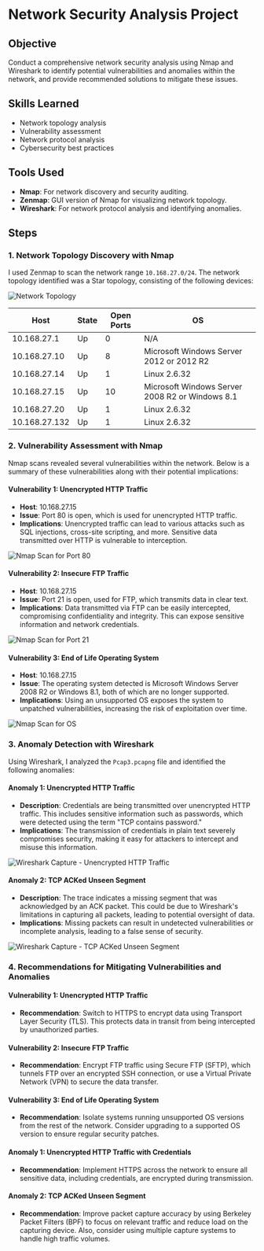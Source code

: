 # Network Security Analysis Project

## Objective
Conduct a comprehensive network security analysis using Nmap and Wireshark to identify potential vulnerabilities and anomalies within the network, and provide recommended solutions to mitigate these issues.

## Skills Learned
- Network topology analysis
- Vulnerability assessment
- Network protocol analysis
- Cybersecurity best practices

## Tools Used
- **Nmap**: For network discovery and security auditing.
- **Zenmap**: GUI version of Nmap for visualizing network topology.
- **Wireshark**: For network protocol analysis and identifying anomalies.

## Steps

### 1. Network Topology Discovery with Nmap
I used Zenmap to scan the network range `10.168.27.0/24`. The network topology identified was a Star topology, consisting of the following devices:

![Network Topology](https://github.com/user-attachments/assets/8ac99713-73e9-42ec-954d-b49fd660652b)


| Host          | State | Open Ports | OS                                            |
| ------------- | ----- | ---------- | --------------------------------------------- |
| 10.168.27.1   | Up    | 0          | N/A                                           |
| 10.168.27.10  | Up    | 8          | Microsoft Windows Server 2012 or 2012 R2      |
| 10.168.27.14  | Up    | 1          | Linux 2.6.32                                  |
| 10.168.27.15  | Up    | 10         | Microsoft Windows Server 2008 R2 or Windows 8.1 |
| 10.168.27.20  | Up    | 1          | Linux 2.6.32                                  |
| 10.168.27.132 | Up    | 1          | Linux 2.6.32                                  |

### 2. Vulnerability Assessment with Nmap
Nmap scans revealed several vulnerabilities within the network. Below is a summary of these vulnerabilities along with their potential implications:

#### Vulnerability 1: Unencrypted HTTP Traffic
- **Host**: 10.168.27.15
- **Issue**: Port 80 is open, which is used for unencrypted HTTP traffic.
- **Implications**: Unencrypted traffic can lead to various attacks such as SQL injections, cross-site scripting, and more. Sensitive data transmitted over HTTP is vulnerable to interception.

![Nmap Scan for Port 80](https://github.com/user-attachments/assets/49ee50a9-0524-43c1-86da-31b3caf741ff)


#### Vulnerability 2: Insecure FTP Traffic
- **Host**: 10.168.27.15
- **Issue**: Port 21 is open, used for FTP, which transmits data in clear text.
- **Implications**: Data transmitted via FTP can be easily intercepted, compromising confidentiality and integrity. This can expose sensitive information and network credentials.

![Nmap Scan for Port 21](screenshot3.png)

#### Vulnerability 3: End of Life Operating System
- **Host**: 10.168.27.15
- **Issue**: The operating system detected is Microsoft Windows Server 2008 R2 or Windows 8.1, both of which are no longer supported.
- **Implications**: Using an unsupported OS exposes the system to unpatched vulnerabilities, increasing the risk of exploitation over time.

![Nmap Scan for OS](screenshot4.png)

### 3. Anomaly Detection with Wireshark
Using Wireshark, I analyzed the `Pcap3.pcapng` file and identified the following anomalies:

#### Anomaly 1: Unencrypted HTTP Traffic
- **Description**: Credentials are being transmitted over unencrypted HTTP traffic. This includes sensitive information such as passwords, which were detected using the term "TCP contains password."
- **Implications**: The transmission of credentials in plain text severely compromises security, making it easy for attackers to intercept and misuse this information.

![Wireshark Capture - Unencrypted HTTP Traffic](screenshot5.png)

#### Anomaly 2: TCP ACKed Unseen Segment
- **Description**: The trace indicates a missing segment that was acknowledged by an ACK packet. This could be due to Wireshark's limitations in capturing all packets, leading to potential oversight of data.
- **Implications**: Missing packets can result in undetected vulnerabilities or incomplete analysis, leading to a false sense of security.

![Wireshark Capture - TCP ACKed Unseen Segment](screenshot6.png)

### 4. Recommendations for Mitigating Vulnerabilities and Anomalies

#### Vulnerability 1: Unencrypted HTTP Traffic
- **Recommendation**: Switch to HTTPS to encrypt data using Transport Layer Security (TLS). This protects data in transit from being intercepted by unauthorized parties.

#### Vulnerability 2: Insecure FTP Traffic
- **Recommendation**: Encrypt FTP traffic using Secure FTP (SFTP), which tunnels FTP over an encrypted SSH connection, or use a Virtual Private Network (VPN) to secure the data transfer.

#### Vulnerability 3: End of Life Operating System
- **Recommendation**: Isolate systems running unsupported OS versions from the rest of the network. Consider upgrading to a supported OS version to ensure regular security patches.

#### Anomaly 1: Unencrypted HTTP Traffic with Credentials
- **Recommendation**: Implement HTTPS across the network to ensure all sensitive data, including credentials, are encrypted during transmission.

#### Anomaly 2: TCP ACKed Unseen Segment
- **Recommendation**: Improve packet capture accuracy by using Berkeley Packet Filters (BPF) to focus on relevant traffic and reduce load on the capturing device. Also, consider using multiple capture systems to handle high traffic volumes.

